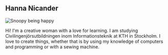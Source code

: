 ## Hanna Nicander

<picture>
 <source media="(prefers-color-scheme: dark)" srcset="YOUR-DARKMODE-IMAGE">
 <source media="(prefers-color-scheme: light)" srcset="YOUR-LIGHTMODE-IMAGE">
 <img alt="Snoopy being happy" src="[(https://www.google.com/url?sa=i&url=https%3A%2F%2Fwww.peanuts.com%2Fabout%2Fsnoopy&psig=AOvVaw0yrDA-P7iq3KdCD9db2wO5&ust=1738159508884000&source=images&cd=vfe&opi=89978449&ved=0CBQQjRxqFwoTCLCqjvrKmIsDFQAAAAAdAAAAABAE)](https://static.wixstatic.com/media/449abe_7b15686b2118476da4a733a7861dd772~mv2.jpg/v1/fill/w_499,h_499,al_c,q_80,usm_0.66_1.00_0.01,enc_avif,quality_auto/sn-color.jpg)">
</picture>

Hi! I'm a creative woman with a love for learning. I am studying Civilingenjörsutbildningen inom Informationsteknik at KTH in Stockholm. I love to create things, whether that is by using my knowledge of computers and programming or with a sewing machine.
<!--
**nicanderhanna/nicanderhanna** is a ✨ _special_ ✨ repository because its `README.md` (this file) appears on your GitHub profile.

Here are some ideas to get you started:

- 🔭 I’m currently working on ...
- 🌱 I’m currently learning ...
- 👯 I’m looking to collaborate on ...
- 🤔 I’m looking for help with ...
- 💬 Ask me about ...
- 📫 How to reach me: ...
- 😄 Pronouns: ...
- ⚡ Fun fact: ...
-->
